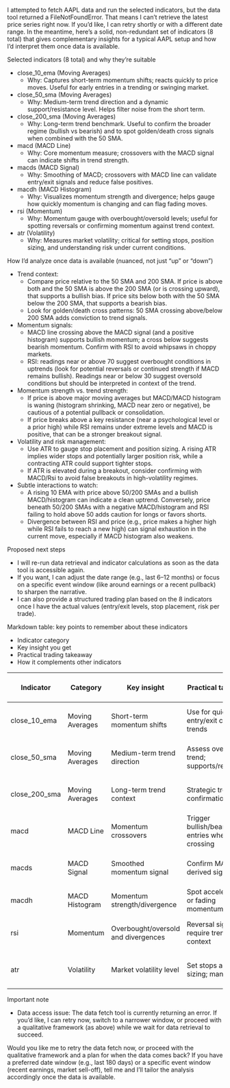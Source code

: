 I attempted to fetch AAPL data and run the selected indicators, but the data tool returned a FileNotFoundError. That means I can’t retrieve the latest price series right now. If you’d like, I can retry shortly or with a different date range. In the meantime, here’s a solid, non-redundant set of indicators (8 total) that gives complementary insights for a typical AAPL setup and how I’d interpret them once data is available.

Selected indicators (8 total) and why they’re suitable
- close_10_ema (Moving Averages)
  - Why: Captures short-term momentum shifts; reacts quickly to price moves. Useful for early entries in a trending or swinging market.
- close_50_sma (Moving Averages)
  - Why: Medium-term trend direction and a dynamic support/resistance level. Helps filter noise from the short term.
- close_200_sma (Moving Averages)
  - Why: Long-term trend benchmark. Useful to confirm the broader regime (bullish vs bearish) and to spot golden/death cross signals when combined with the 50 SMA.
- macd (MACD Line)
  - Why: Core momentum measure; crossovers with the MACD signal can indicate shifts in trend strength.
- macds (MACD Signal)
  - Why: Smoothing of MACD; crossovers with MACD line can validate entry/exit signals and reduce false positives.
- macdh (MACD Histogram)
  - Why: Visualizes momentum strength and divergence; helps gauge how quickly momentum is changing and can flag fading moves.
- rsi (Momentum)
  - Why: Momentum gauge with overbought/oversold levels; useful for spotting reversals or confirming momentum against trend context.
- atr (Volatility)
  - Why: Measures market volatility; critical for setting stops, position sizing, and understanding risk under current conditions.

How I’d analyze once data is available (nuanced, not just “up” or “down”)
- Trend context:
  - Compare price relative to the 50 SMA and 200 SMA. If price is above both and the 50 SMA is above the 200 SMA (or is crossing upward), that supports a bullish bias. If price sits below both with the 50 SMA below the 200 SMA, that supports a bearish bias.
  - Look for golden/death cross patterns: 50 SMA crossing above/below 200 SMA adds conviction to trend signals.
- Momentum signals:
  - MACD line crossing above the MACD signal (and a positive histogram) supports bullish momentum; a cross below suggests bearish momentum. Confirm with RSI to avoid whipsaws in choppy markets.
  - RSI: readings near or above 70 suggest overbought conditions in uptrends (look for potential reversals or continued strength if MACD remains bullish). Readings near or below 30 suggest oversold conditions but should be interpreted in context of the trend.
- Momentum strength vs. trend strength:
  - If price is above major moving averages but MACD/MACD histogram is waning (histogram shrinking, MACD near zero or negative), be cautious of a potential pullback or consolidation.
  - If price breaks above a key resistance (near a psychological level or a prior high) while RSI remains under extreme levels and MACD is positive, that can be a stronger breakout signal.
- Volatility and risk management:
  - Use ATR to gauge stop placement and position sizing. A rising ATR implies wider stops and potentially larger position risk, while a contracting ATR could support tighter stops.
  - If ATR is elevated during a breakout, consider confirming with MACD/Rsi to avoid false breakouts in high-volatility regimes.
- Subtle interactions to watch:
  - A rising 10 EMA with price above 50/200 SMAs and a bullish MACD/histogram can indicate a clean uptrend. Conversely, price beneath 50/200 SMAs with a negative MACD/histogram and RSI failing to hold above 50 adds caution for longs or favors shorts.
  - Divergence between RSI and price (e.g., price makes a higher high while RSI fails to reach a new high) can signal exhaustion in the current move, especially if MACD histogram also weakens.

Proposed next steps
- I will re-run data retrieval and indicator calculations as soon as the data tool is accessible again.
- If you want, I can adjust the date range (e.g., last 6–12 months) or focus on a specific event window (like around earnings or a recent pullback) to sharpen the narrative.
- I can also provide a structured trading plan based on the 8 indicators once I have the actual values (entry/exit levels, stop placement, risk per trade).

Markdown table: key points to remember about these indicators
- Indicator category
- Key insight you get
- Practical trading takeaway
- How it complements other indicators

| Indicator | Category | Key insight | Practical takeaway | How it complements others |
|-----------|----------|-------------|-------------------|---------------------------|
| close_10_ema | Moving Averages | Short-term momentum shifts | Use for quick entry/exit cues in trends | Complement with 50/200 SMA for trend filtering |
| close_50_sma | Moving Averages | Medium-term trend direction | Assess overall trend; supports/resistance | Cross with 200 SMA for golden/death cross signals |
| close_200_sma | Moving Averages | Long-term trend context | Strategic trend confirmation | Helps validate signals from 10 EMA and 50 SMA |
| macd | MACD Line | Momentum crossovers | Trigger bullish/bearish entries when crossing | Validate with macds and macdh to reduce noise |
| macds | MACD Signal | Smoothed momentum signal | Confirm MACD-derived signals | Synchronizes with macd for stronger signals |
| macdh | MACD Histogram | Momentum strength/divergence | Spot acceleration or fading momentum | Adds depth to MACD-based decisions |
| rsi | Momentum | Overbought/oversold and divergences | Reversal signals; require trend context | Use with MA trend to avoid false reversals |
| atr | Volatility | Market volatility level | Set stops and sizing; manage risk | Use with price signals to calibrate risk |

Important note
- Data access issue: The data fetch tool is currently returning an error. If you’d like, I can retry now, switch to a narrower window, or proceed with a qualitative framework (as above) while we wait for data retrieval to succeed.

Would you like me to retry the data fetch now, or proceed with the qualitative framework and a plan for when the data comes back? If you have a preferred date window (e.g., last 180 days) or a specific event window (recent earnings, market sell-off), tell me and I’ll tailor the analysis accordingly once the data is available.